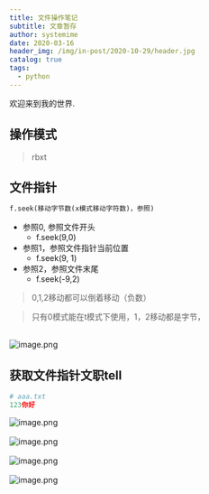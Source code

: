 ```yaml
---
title: 文件操作笔记
subtitle: 文章暂存
author: systemime
date: 2020-03-16
header_img: /img/in-post/2020-10-29/header.jpg
catalog: true
tags:
  - python
---
```


欢迎来到我的世界.

<!-- more -->

<a name="CKH6P"></a>
## 操作模式
> rbxt



<a name="yZbYP"></a>
## 文件指针
```python
f.seek(移动字节数(x模式移动字符数)，参照)
```

- 参照0, 参照文件开头
   - f.seek(9,0)
- 参照1，参照文件指针当前位置
   - f.seek(9, 1)
- 参照2，参照文件末尾
   - f.seek(-9,2)



> 0,1,2移动都可以倒着移动（负数）



> 只有0模式能在t模式下使用，1，2移动都是字节，


<br />![image.png](https://cdn.nlark.com/yuque/0/2020/png/663138/1604625026063-a5ef5a34-821e-41ed-983d-6f5555d54d15.png#align=left&display=inline&height=485&margin=%5Bobject%20Object%5D&name=image.png&originHeight=485&originWidth=666&size=164100&status=done&style=none&width=666)
<a name="9qy0h"></a>
## 获取文件指针文职tell
```python
# aaa.txt
123你好
```
![image.png](https://cdn.nlark.com/yuque/0/2020/png/663138/1604624903668-d3dbaceb-36c7-4165-8bf4-2dbeff0cf513.png#align=left&display=inline&height=396&margin=%5Bobject%20Object%5D&name=image.png&originHeight=396&originWidth=661&size=148286&status=done&style=none&width=661)<br />
<br />![image.png](https://cdn.nlark.com/yuque/0/2020/png/663138/1604624953706-d3d1eff7-44de-4a9a-a9ba-d457b05521a8.png#align=left&display=inline&height=587&margin=%5Bobject%20Object%5D&name=image.png&originHeight=587&originWidth=779&size=339054&status=done&style=none&width=779)<br />
<br />![image.png](https://cdn.nlark.com/yuque/0/2020/png/663138/1604625051652-1cd77793-c7e8-4963-82b2-7025911b9250.png#align=left&display=inline&height=592&margin=%5Bobject%20Object%5D&name=image.png&originHeight=592&originWidth=802&size=276678&status=done&style=none&width=802)<br />
<br />![image.png](https://cdn.nlark.com/yuque/0/2020/png/663138/1604625068439-151c07fa-7ecc-4cfc-b762-92f71219af52.png#align=left&display=inline&height=436&margin=%5Bobject%20Object%5D&name=image.png&originHeight=436&originWidth=719&size=156210&status=done&style=none&width=719)<br />
<br />

